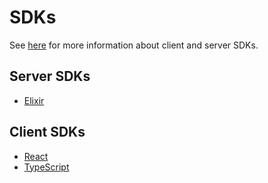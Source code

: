 # SDKs

See [here](./architecture.md) for more information about client and server SDKs.

## Server SDKs

* [Elixir](https://github.com/jellyfish-dev/server_sdk_elixir)

## Client SDKs

* [React](https://github.com/jellyfish-dev/react-client-sdk)
* [TypeScript](https://github.com/jellyfish-dev/ts-client-sdk)

